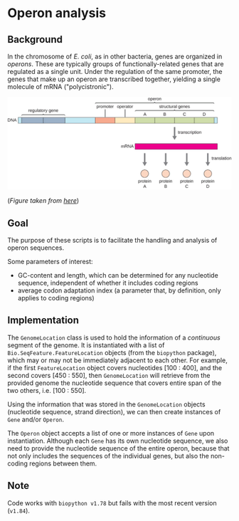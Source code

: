 # Operon analysis


## Background
In the chromosome of *E. coli*, as in other bacteria, genes are organized in *operons*. These are typically groups of functionally-related genes that are regulated as a single unit. Under the regulation of the same promoter, the genes that make up an operon are transcribed together, yielding a single molecule of mRNA ("polycistronic").

<img src="img/diagram.jpg" width="700">

(*Figure taken from
[here](https://courses.lumenlearning.com/suny-microbiology/chapter/gene-regulation-operon-theory)*)


## Goal

The purpose of these scripts is to facilitate the handling and analysis of operon sequences. 

Some parameters of interest:
- GC-content and length, which can be determined for any nucleotide sequence, independent of whether it includes coding regions
- average codon adaptation index (a parameter that, by definition, only applies to coding regions)


## Implementation

The `GenomeLocation` class is used to hold the information of a *continuous* segment of the genome. It is instantiated with a list of `Bio.SeqFeature.FeatureLocation` objects (from the `biopython` package), which may or may not be immediately adjacent to each other. For example, if the first `FeatureLocation` object covers nucleotides [100 : 400], and the second covers [450 : 550], then `GenomeLocation` will retrieve from the provided genome the nucleotide sequence that covers entire span of the two others, i.e. [100 : 550]. 

Using the information that was stored in the `GenomeLocation` objects (nucleotide sequence, strand direction), we can then create instances of `Gene` and/or `Operon`.

The `Operon` object accepts a list of one or more instances of `Gene` upon instantiation. Although each `Gene` has its own nucleotide sequence, we also need to provide the nucleotide sequence of the entire operon, because that not only includes the sequences of the individual genes, but also the non-coding regions between them.


## Note
Code works with `biopython v1.78` but fails with the most recent version (`v1.84`).